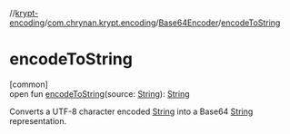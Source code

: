 //[krypt-encoding](../../../index.md)/[com.chrynan.krypt.encoding](../index.md)/[Base64Encoder](index.md)/[encodeToString](encode-to-string.md)

# encodeToString

[common]\
open fun [encodeToString](encode-to-string.md)(source: [String](https://kotlinlang.org/api/latest/jvm/stdlib/kotlin/-string/index.html)): [String](https://kotlinlang.org/api/latest/jvm/stdlib/kotlin/-string/index.html)

Converts a UTF-8 character encoded [String](https://kotlinlang.org/api/latest/jvm/stdlib/kotlin/-string/index.html) into a Base64 [String](https://kotlinlang.org/api/latest/jvm/stdlib/kotlin/-string/index.html) representation.
